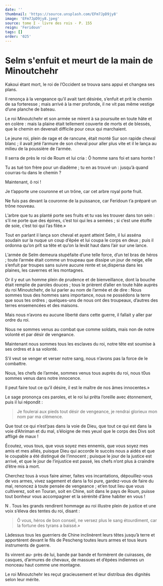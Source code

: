```yaml
---
date: ''
thumbnail: 'https://source.unsplash.com/EFm7JpD9jy8'
image: 'EFm7JpD9jy8.jpeg'
source: tome I - livre des rois - P. 155
reign: 'Feridoun'
tags: []
order: '025'
---
```


# Selm s'enfuit et meurt de la main de Minoutchehr

Kakoui étant mort, le roi de l’Occident se trouva sans appui et changea ses plans.

Il renonça à la vengeance qu’il avait tant désirée, s’enfuit et prit le chemin de sa forteresse ; mais arrivé à la mer profonde, il ne vit pas même vestige d’une planche de bateau.

Le roi Minoutchehr et son armée se mirent à sa poursuite en toute hâte et en colère : mais la plaine était tellement couverte de morts et de blessés, que le chemin en devenait difficile pour ceux qui marchaient.

Le jeune roi, plein de rage et de rancune, était monté Sur son rapide cheval blanc ; il avait jeté l’armure de son cheval pour aller plus vite et il le lança au milieu de la poussière de l’armée.

Il serra de près le roi de Roum et lui cria : Ô homme sans foi et sans honte !

Tu as tué ton frère pour un diadème ; tu en as trouvé un : jusqu’à quand courras-tu dans le chemin ?

Maintenant, ô roi !

Je t’apporte une couronne et un trône, car cet arbre royal porte fruit.

Ne fuis pas devant la couronne de la puissance, car Feridoun t’a préparé un trône nouveau.

L’arbre que tu as planté porte ses fruits et tu vas les trouver dans ton sein : s’il ne porte que des épines, c’est toi qui les a semées ; si c’est une étoffe de soie, c’est toi qui l’as filée.»

Tout en parlant il lança son cheval et ayant atteint Selm, il lui asséna soudain sur la nuque un coup d’épée et lui coupa le corps en deux ; puis il ordonna qu’on prît sa tête et qu’on la levât haut dans l’air sur une lance.

L’armée de Selm demeura stupéfaite d’une telle force, d’un tel bras de héros ; toute l’armée était comme un troupeau que dissipe un jour de neige, elle s’enfuit par troupes sans suivre aucune rente et se,dispersa dans les plaines, les cavernes et les montagnes.

Or il y eut un homme plein de prudence et de bienveillance, dont la bouche était remplie de paroles douces ; tous le prièrent d’aller en toute hâte auprès du roi Minoutchehr, de lui parler au nom de l’armée et de dire : Nous sommes tous des hommes sans importance, nous ne possédons la terre que sous tes ordres ; quelques-uns de nous ont des troupeaux, d’autres des terres ensemencées et des maisons.

Mais nous n’avons eu aucune liberté dans cette guerre, il fallait y aller par ordre du roi.

Nous ne sommes venus au combat que comme soldats, mais non de notre volonté et par désir de vengeance.

Maintenant nous sommes tous les esclaves du roi, notre tête est soumise à ses ordres et à sa volonté.

S’il veut se venger et verser notre sang, nous n’avons pas la force de le combattre.

Nous, les chefs de l’armée, sommes venus tous auprès du roi, nous t0us sommes venus dans notre innocence.

Il peut faire tout ce qu’il désire, il est le maître de nos âmes innocentes.»

Le sage prononça ces paroles, et le roi lui prêta l’oreille avec étonnement, puis il lui répondit :

> Je foulerai aux pieds tout désir de vengeance, je rendrai glorieux mon nom par ma clémence.

Que tout ce qui n’est’pas dans la voie de Dieu, que tout ce qui est dans la voie d’Ahriman et du mal, s’éloigne de mes yeuxl que le corps des Divs soit affligé de maux !

Écoutez, vous tous, que vous soyez mes ennemis, que vous soyez mes amis et mes alliés, puisque Dieu qui accorde le succès nous a aidés et que le coupable a été distingué de l’innocent ; puisque le jour de la justice est arrivé, et que le jour de l’injustice est passé, les chefs n’ont plus à craindre d’être mis à mort.

Cherchez tous à vous faire aimer, faites vos incantations, dépouillez-vous de vos armes, vivez sagement et dans la foi pure, gardez-vous de faire du mal, renoncez à toute pensée de vengeance ; et’en tout lieu que vous cultiverez, soit en Touran, soit en Chine, soit dans le pays de Roum, puisse tout bonheur vous accompagner et la sérénité d’âme habiter en vous !

N .
Tous les grands rendirent hommage au roi illustre plein de justice et une voix s’éleva des tentes du roi, disant :

> Ô vous, héros de bon conseil, ne versez plus le sang étourdiment, car la fortune des tyrans a baissé.»

Làdessus tous les guerriers de Chine inclinèrent leurs têtes jusqu’à terre et apportèrent devant le fils de Pescheng toutes leurs armes et tous leurs instruments de guerre.

Ils vinrent au-
près de lui, bande par bande et formèrent de cuirasses, de casques, d’armures de chevaux, de massues et d’épées indiennes un monceau haut comme une montagne.

Le roi Minoutchehr les reçut gracieusement et leur distribua des dignités selon leur mérite.
